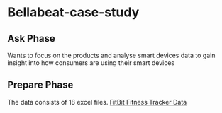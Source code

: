 # Bellabeat-case-study
## Ask Phase 
Wants to focus on the products and analyse smart devices data to gain insight into how consumers are using their smart devices 
## Prepare Phase 
The data consists of 18 excel files. [FitBit Fitness Tracker Data](https://www.kaggle.com/datasets/arashnic/fitbit)
